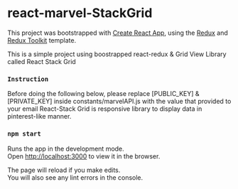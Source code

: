 # react-marvel-StackGrid

This project was bootstrapped with [Create React App](https://github.com/facebook/create-react-app), using the [Redux](https://redux.js.org/) and [Redux Toolkit](https://redux-toolkit.js.org/) template.

This is a simple project using boostrapped react-redux & Grid View Library called React Stack Grid

### `Instruction`
Before doing the following below, please replace [PUBLIC_KEY] & [PRIVATE_KEY] inside constants/marvelAPI.js with the value that provided to your email
React-Stack Grid is responsive library to display data in pinterest-like manner.

### `npm start`

Runs the app in the development mode.<br />
Open [http://localhost:3000](http://localhost:3000) to view it in the browser.

The page will reload if you make edits.<br />
You will also see any lint errors in the console.




